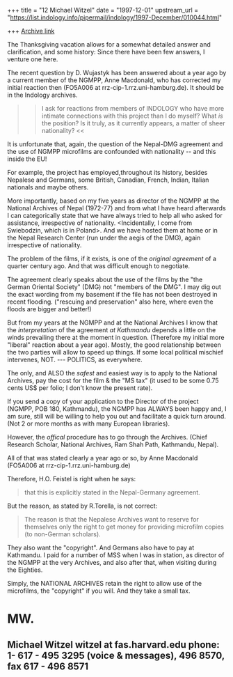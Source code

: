 +++
title = "12 Michael Witzel"
date = "1997-12-01"
upstream_url = "https://list.indology.info/pipermail/indology/1997-December/010044.html"

+++
[Archive link](https://list.indology.info/pipermail/indology/1997-December/010044.html)

The Thanksgiving vacation allows for a somewhat detailed answer and
clarification, and some history:
Since there have been few answers, I venture one here.

The recent question by D. Wujastyk has been answered about a year ago by a
current member of the NGMPP, Anne Macdonald, who has corrected my initial
reaction then (FO5A006 at rrz-cip-1.rrz.uni-hamburg.de). It should be in the
Indology archives.

>> I ask for reactions from members of INDOLOGY who have more intimate
connections with this project than I do myself?  What *is* the position?
Is it truly, as it currently appears, a matter of sheer nationality?  <<

It is unfortunate that, again, the question of the Nepal-DMG agreement and
the use of NGMPP microfilms are confounded with nationality -- and this
inside the EU!

For example, the project has employed,throughout its history, besides
Nepalese and Germans, some British, Canadian, French, Indian, Italian
nationals and maybe others.

More importantly, based on my five years as director of the NGMPP at the
National Archives of Nepal (1972-77) and from what I have heard afterwards
I can categorically state that we have always tried to help all who asked
for assistance, irrespective of nationality.  <Incidentally, I come from
Swiebodzin, which is in Poland>. And we have hosted them at home or in the
Nepal Research Center (run under the aegis of the DMG), again irrespective
of nationality.

The problem of the films, if it exists, is one of the *original agreement*
of a quarter century ago. And that was difficult enough to negotiate.

The agreement clearly speaks about the use of the films by the "the German
Oriental Society" (DMG) not "members of the DMG". I may dig out the exact
wording from my basement if the file has not been destroyed in recent
flooding. ("rescuing and preservation" also here, where even the floods
are bigger and better!)

But from my years at the NGMPP and at the National Archives I know that
the *interpretation* of the agreement *at Kathmandu* depends a little on
the winds prevailing there at the moment in question. (Therefore my
initial more "liberal" reaction about a year ago). Mostly, the good
relationship between the two parties will allow to speed up things. If
some local political mischief intervenes, NOT. --- POLITICS, as
everywhere.

The only, and ALSO the *safest* and easiest way is to apply to the
National Archives, pay the cost for the film & the "MS tax" (it used to be
some 0.75 cents US$ per folio; I don't know the present rate).

If you send a copy of your application to the Director of the project
(NGMPP, POB 180, Kathmandu), the NGMPP has ALWAYS been happy
and, I am sure, still will be willing to help you out and facilitate a
quick turn around. (Not 2 or  more months as with many European
libraries).

However, the *offical* procedure has to go through the Archives. (Chief
Research Scholar, National Archives, Ram Shah Path, Kathmandu, Nepal).

All of that was stated clearly a year ago or so, by Anne Macdonald
(FO5A006 at rrz-cip-1.rrz.uni-hamburg.de)

Therefore, H.O.  Feistel is right when he says:
> that this is explicitly stated in
> the Nepal-Germany agreement.

But the reason, as stated by R.Torella, is not correct:

> The reason is that the Nepalese Archives want
> to reserve for themselves only the right to get money for providing
> microfilm copies (to non-German scholars).

They also want the "copyright". And Germans also have to pay at Kathmandu.
I paid for a number of MSS when I was in station, as director of the
NGMPP at the very Archives, and also after that, when visiting during the
Eighties.

Simply, the NATIONAL ARCHIVES retain the right to allow use of the
microfilms, the "copyright" if you will. And they take a small tax.

MW.
 ==========================================================================
Michael Witzel                                  witzel at fas.harvard.edu
phone: 1- 617 - 495 3295 (voice & messages), 496 8570, fax 617 - 496 8571
---------------------------------------------------------------------------



